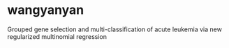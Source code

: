 # wangyanyan
Grouped gene selection and multi-classification of acute leukemia via new regularized multinomial regression
